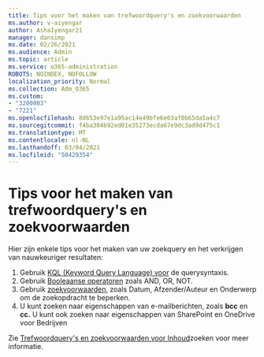 ```yaml
---
title: Tips voor het maken van trefwoordquery's en zoekvoorwaarden
ms.author: v-aiyengar
author: AshaIyengar21
manager: dansimp
ms.date: 02/26/2021
ms.audience: Admin
ms.topic: article
ms.service: o365-administration
ROBOTS: NOINDEX, NOFOLLOW
localization_priority: Normal
ms.collection: Adm_O365
ms.custom:
- "3200003"
- "7221"
ms.openlocfilehash: 8d653e97e1a95ac14e49bfe6e03af0b65da5a4c7
ms.sourcegitcommit: f4ba304b92ed01e35273ecda67e9dc3ad9d475c1
ms.translationtype: MT
ms.contentlocale: nl-NL
ms.lasthandoff: 03/04/2021
ms.locfileid: "50429354"
---
```

# <a name="tips-for-building-keyword-queries-and-search-conditions"></a>Tips voor het maken van trefwoordquery's en zoekvoorwaarden

Hier zijn enkele tips voor het maken van uw zoekquery en het verkrijgen van nauwkeuriger resultaten:

1. Gebruik [KQL (Keyword Query Language) voor](https://go.microsoft.com/fwlink/?linkid=2101591) de querysyntaxis.
1. Gebruik [Booleaanse operatoren](https://go.microsoft.com/fwlink/?linkid=2101592) zoals AND, OR, NOT.
1. Gebruik [zoekvoorwaarden,](https://go.microsoft.com/fwlink/?linkid=2102410) zoals Datum, Afzender/Auteur en Onderwerp om de zoekopdracht te beperken.
1. U kunt zoeken naar eigenschappen van e-mailberichten, zoals **bcc** en **cc.** U kunt ook zoeken naar eigenschappen van SharePoint en OneDrive voor Bedrijven

Zie [Trefwoordquery's en zoekvoorwaarden voor Inhoud](https://go.microsoft.com/fwlink/?linkid=2102411)zoeken voor meer informatie.
